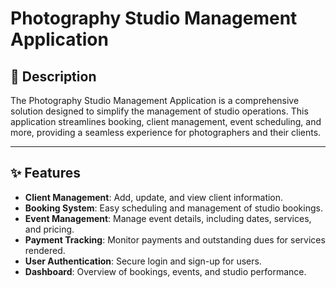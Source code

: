 # Photography Studio Management Application

## 📖 Description
The Photography Studio Management Application is a comprehensive solution designed to simplify the management of studio operations. This application streamlines booking, client management, event scheduling, and more, providing a seamless experience for photographers and their clients.

---

## ✨ Features
- **Client Management**: Add, update, and view client information.
- **Booking System**: Easy scheduling and management of studio bookings.
- **Event Management**: Manage event details, including dates, services, and pricing.
- **Payment Tracking**: Monitor payments and outstanding dues for services rendered.
- **User Authentication**: Secure login and sign-up for users.
- **Dashboard**: Overview of bookings, events, and studio performance.



